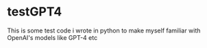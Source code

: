 # testGPT4
This is some test code i wrote in python to make myself familiar with OpenAI's  models like GPT-4 etc
